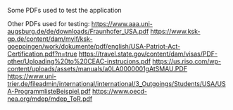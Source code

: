 Some PDFs used to test the application

Other PDFs used for testing:
https://www.aaa.uni-augsburg.de/de/downloads/Fraunhofer_USA.pdf
https://www.ksk-gp.de/content/dam/myif/ksk-goeppingen/work/dokumente/pdf/english/USA-Patriot-Act-Certification.pdf?n=true
https://travel.state.gov/content/dam/visas/PDF-other/Uploading%20to%20CEAC-instrucions.pdf
https://us.riso.com/wp-content/uploads/assets/manuals/a0LA0000001gAtSMAU.PDF
https://www.uni-trier.de/fileadmin/international/international/3_Outgoings/Students/USA/USA-ProgrammlisteBeispiel.pdf
https://www.oecd-nea.org/mdep/mdep_ToR.pdf
